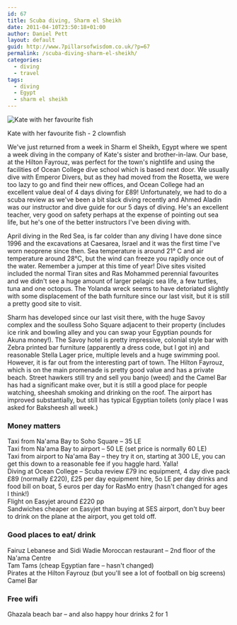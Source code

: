 ```yaml
---
id: 67
title: Scuba diving, Sharm el Sheikh
date: 2011-04-10T23:50:18+01:00
author: Daniel Pett
layout: default
guid: http://www.7pillarsofwisdom.co.uk/?p=67
permalink: /scuba-diving-sharm-el-sheikh/
categories:
  - diving
  - travel
tags:
  - diving
  - Egypt
  - sharm el sheikh
---
```

  <img title="Kate with her favourite fish" src="https://live.staticflickr.com/5068/5610015807_8622c1d042_b.jpg" alt="Kate with her favourite fish" class="img-fluid" />

  <p class="wp-caption-text">
    Kate with her favourite fish - 2 clownfish
  </p>

We've just returned from a week in Sharm el Sheikh, Egypt where we spent a week diving in the company of Kate's sister and brother-in-law. Our base, at the Hilton Fayrouz, was perfect for the town's nightlife and using the facilities of Ocean College dive school which is based next door. We usually dive with Emperor Divers, but as they had moved from the Rosetta, we were too lazy to go and find their new offices, and Ocean College had an excellent value deal of 4 days diving for £89! Unfortunately, we had to do a scuba review as we've been a bit slack diving recently and Ahmed Aladin was our instructor and dive guide for our 5 days of diving. He's an excellent teacher, very good on safety perhaps at the expense of pointing out sea life, but he's one of the better instructors I've been diving with.

April diving in the Red Sea, is far colder than any diving I have done since 1996 and the excavations at Caesarea, Israel and it was the first time I've worn neoprene since then. Sea temperature is around 21° C and air temperature around 28°C, but the wind can freeze you rapidly once out of the water. Remember a jumper at this time of year! Dive sites visited included the normal Tiran sites and Ras Mohammed perennial favourites and we didn't see a huge amount of larger pelagic sea life, a few turtles, tuna and one octopus. The Yolanda wreck seems to have detoriated slightly with some displacement of the bath furniture since our last visit, but it is still a pretty good site to visit.

Sharm has developed since our last visit there, with the huge Savoy complex and the soulless Soho Square adjacent to their property (includes ice rink and bowling alley and you can swap your Egyptian pounds for Akuna money!). The Savoy hotel is pretty impressive, colonial style bar with Zebra printed bar furniture (apparently a dress code, but I got in) and reasonable Stella Lager price, multiple levels and a huge swimming pool. However, it is far out from the interesting part of town. The Hilton Fayrouz, which is on the main promenade is pretty good value and has a private beach. Street hawkers still try and sell you banjo (weed) and the Camel Bar has had a significant make over, but it is still a good place for people watching, sheeshah smoking and drinking on the roof. The airport has improved substantially, but still has typical Egyptian toilets (only place I was asked for Baksheesh all week.)

### Money matters

Taxi from Na'ama Bay to Soho Square &#8211; 35 LE  
Taxi from Na'ama Bay to airport &#8211; 50 LE (set price is normally 60 LE)  
Taxi from airport to Na'ama Bay &#8211; they try it on, starting at 300 LE, you can get this down to a reasonable fee if you haggle hard. Yalla!  
Diving at Ocean College &#8211; Scuba review £79 inc equipment, 4 day dive pack £89 (normally £220), £25 per day equipment hire, 5o LE per day drinks and food bill on boat, 5 euros per day for RasMo entry (hasn't changed for ages I think!)  
Flight on Easyjet around £220 pp  
Sandwiches cheaper on Easyjet than buying at SES airport, don't buy beer to drink on the plane at the airport, you get told off.

### Good places to eat/ drink

Fairuz Lebanese and Sidi Wadie Moroccan restaurant &#8211; 2nd floor of the Na'ama Centre  
Tam Tams (cheap Egyptian fare &#8211; hasn't changed)  
Pirates at the Hilton Fayrouz (but you'll see a lot of football on big screens)  
Camel Bar

### Free wifi

Ghazala beach bar &#8211; and also happy hour drinks 2 for 1
